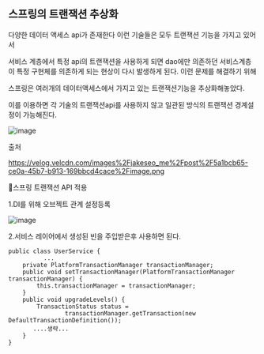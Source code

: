 <h2>스프링의 트랜잭션 추상화</h2>
다양한 데이터 액세스 api가 존재한다 이런 기술들은 모두 트랜잭션 기능을 가지고 있어서

서비스 계층에서 특정 api의 트랜잭션을 사용하게 되면 dao에만 의존하던 서비스계층이 특정 구현체를 의존하게 되는 현상이 다시 발생하게 된다. 이런 문제를 해결하기 위해 

스프링은 여러개의 데이터액세스에서 가지고 있는 트랜잭션기능을 추상화해놓았다.

이를 이용하면 각 기술의 트랜잭션api를 사용하지 않고 일관된 방식의 트랜잭션 경계설정이 가능해진다.

![image](https://github.com/Jung-MinGi/SpringStudy/assets/118701129/d6efeb16-f888-48ff-97b9-8e37dfce96a1)


출처

https://velog.velcdn.com/images%2Fjakeseo_me%2Fpost%2F5a1bcb65-ce0a-45b7-b913-169bbcd4cace%2Fimage.png

🧐스프링 트랜잭션 API 적용

1.DI를 위해 오브젝트 관계 설정등록

![image](https://github.com/Jung-MinGi/SpringStudy/assets/118701129/449cf334-3f12-4025-b438-09568842ac36)


2.서비스 레이어에서 생성된 빈을 주입받은후 사용하면 된다.
```
public class UserService {   
          ...
    private PlatformTransactionManager transactionManager;
    public void setTransactionManager(PlatformTransactionManager transactionManager) {
        this.transactionManager = transactionManager;
    }
    public void upgradeLevels() {
        TransactionStatus status =
                transactionManager.getTransaction(new DefaultTransactionDefinition());
       ....생략...
    }
}
```
